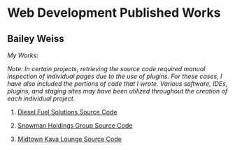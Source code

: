 # Web Development Published Works

## Bailey Weiss

*My Works:*

*Note: In certain projects, retrieving the source code required manual inspection of individual pages due to the use of plugins. For these cases, I have also included the portions of code that I wrote. Various software, IDEs, plugins, and staging sites may have been utilized throughout the creation of each individual project.*

1. [Diesel Fuel Solutions Source Code](Diesel_Fuel_Solutions_Source_Code/index.html)

2. [Snowman Holdings Group Source Code](Snowman_Holdings_Group_Source_Code/index.html)

3. [Midtown Kava Lounge Source Code](Midtown_Kava_Lounge_Source_Code/index.html)